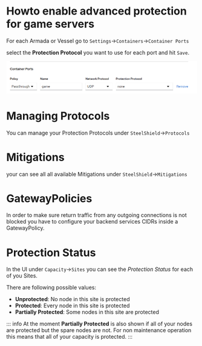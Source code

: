 # Howto enable advanced protection for game servers

For each Armada or Vessel go to `Settings`->`Containers`->`Container Ports`

select the **Protection Protocol** you want to use for each port and hit `Save`.

![Ports](images/ports.png)


# Managing Protocols
You can manage your Protection Protocols under `SteelShield`->`Protocols`


# Mitigations
your can see all all available Mitigations under `SteelShield`->`Mitigations`


# GatewayPolicies
In order to make sure return traffic from any outgoing connections is not blocked you have to configure your backend services CIDRs inside a GatewayPolicy.

# Protection Status
In the UI under `Capacity`->`Sites` you can see the *Protection Status* for each of you Sites.

There are following possible values:

- **Unprotected**: No node in this site is protected
- **Protected**: Every node in this site is protected
- **Partially Protected**: Some nodes in this site are protected

::: info
At the moment **Partially Protected** is also shown if all of your nodes are protected but the spare nodes are not.
For non maintenance operation this means that all of your capacity is protected.
:::
